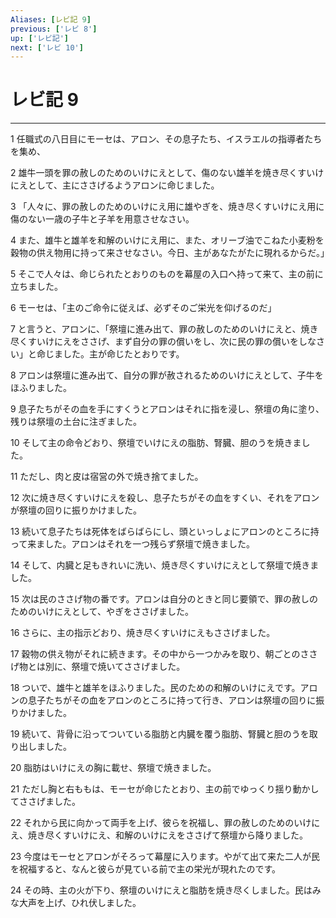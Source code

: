 ```yaml
---
Aliases: [レビ記 9]
previous: ['レビ 8']
up: ['レビ記']
next: ['レビ 10']
---
```

# レビ記 9

***




1 
任職式の八日目にモーセは、アロン、その息子たち、イスラエルの指導者たちを集め、 



2 
雄牛一頭を罪の赦しのためのいけにえとして、傷のない雄羊を焼き尽くすいけにえとして、主にささげるようアロンに命じました。 



3 
「人々に、罪の赦しのためのいけにえ用に雄やぎを、焼き尽くすいけにえ用に傷のない一歳の子牛と子羊を用意させなさい。 



4 
また、雄牛と雄羊を和解のいけにえ用に、また、オリーブ油でこねた小麦粉を穀物の供え物用に持って来させなさい。今日、主があなたがたに現れるからだ。」 



5 
そこで人々は、命じられたとおりのものを幕屋の入口へ持って来て、主の前に立ちました。 



6 
モーセは、「主のご命令に従えば、必ずそのご栄光を仰げるのだ」 



7 
と言うと、アロンに、「祭壇に進み出て、罪の赦しのためのいけにえと、焼き尽くすいけにえをささげ、まず自分の罪の償いをし、次に民の罪の償いをしなさい」と命じました。主が命じたとおりです。 



8 
アロンは祭壇に進み出て、自分の罪が赦されるためのいけにえとして、子牛をほふりました。 



9 
息子たちがその血を手にすくうとアロンはそれに指を浸し、祭壇の角に塗り、残りは祭壇の土台に注ぎました。 



10 
そして主の命令どおり、祭壇でいけにえの脂肪、腎臓、胆のうを焼きました。 



11 
ただし、肉と皮は宿営の外で焼き捨てました。 



12 
次に焼き尽くすいけにえを殺し、息子たちがその血をすくい、それをアロンが祭壇の回りに振りかけました。 



13 
続いて息子たちは死体をばらばらにし、頭といっしょにアロンのところに持って来ました。アロンはそれを一つ残らず祭壇で焼きました。 



14 
そして、内臓と足もきれいに洗い、焼き尽くすいけにえとして祭壇で焼きました。 



15 
次は民のささげ物の番です。アロンは自分のときと同じ要領で、罪の赦しのためのいけにえとして、やぎをささげました。 



16 
さらに、主の指示どおり、焼き尽くすいけにえもささげました。 



17 
穀物の供え物がそれに続きます。その中から一つかみを取り、朝ごとのささげ物とは別に、祭壇で焼いてささげました。 



18 
ついで、雄牛と雄羊をほふりました。民のための和解のいけにえです。アロンの息子たちがその血をアロンのところに持って行き、アロンは祭壇の回りに振りかけました。 



19 
続いて、背骨に沿ってついている脂肪と内臓を覆う脂肪、腎臓と胆のうを取り出しました。 



20 
脂肪はいけにえの胸に載せ、祭壇で焼きました。 



21 
ただし胸と右ももは、モーセが命じたとおり、主の前でゆっくり揺り動かしてささげました。 



22 
それから民に向かって両手を上げ、彼らを祝福し、罪の赦しのためのいけにえ、焼き尽くすいけにえ、和解のいけにえをささげて祭壇から降りました。 



23 
今度はモーセとアロンがそろって幕屋に入ります。やがて出て来た二人が民を祝福すると、なんと彼らが見ている前で主の栄光が現れたのです。 



24 
その時、主の火が下り、祭壇のいけにえと脂肪を焼き尽くしました。民はみな大声を上げ、ひれ伏しました。
